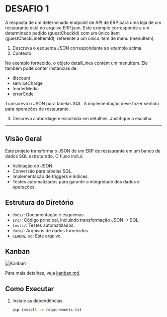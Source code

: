 # DESAFIO 1

A resposta de um determinado endpoint de API de ERP para uma loja de um restaurante está no arquivo ERP.json. Este exemplo corresponde a um determinado pedido (guestCheckId) com um único item (guestCheckLineItemId), referente a um único item de menu (menuItem).

1. Descreva o esquema JSON correspondente ao exemplo acima.
2. Contexto

No exemplo fornecido, o objeto detailLines contém um menuItem. Ele também pode conter instâncias de:
- discount
- serviceCharge
- tenderMedia
- errorCode

Transcreva o JSON para tabelas SQL. A implementação deve fazer sentido para operações de restaurante.

  3. Descreva a abordagem escolhida em detalhes. Justifique a escolha.

---------

## Visão Geral
Este projeto transforma o JSON de um ERP de restaurante em um banco de dados SQL estruturado. O fluxo inclui:
- Validação do JSON.
- Conversão para tabelas SQL.
- Implementação de triggers e índices.
- Testes automatizados para garantir a integridade dos dados e operações.

## Estrutura do Diretório
- `docs/`: Documentação e esquemas.
- `src/`: Código principal, incluindo transformação JSON → SQL.
- `tests/`: Testes automatizados.
- `data/`: Arquivos de dados fornecidos.
- `README.md`: Este arquivo.

## Kanban
![Kanban](docs/kanban_board.png)

Para mais detalhes, veja [kanban.md](https://github.com/tati0wh/DesafioEngenhariaDeDados/blob/main/desafio1/docs/kanban.md).

## Como Executar
1. Instale as dependências:
   ```bash
   pip install -r requirements.txt

